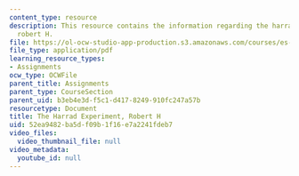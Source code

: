 ```yaml
---
content_type: resource
description: This resource contains the information regarding the harrad experiment,
  robert H.
file: https://ol-ocw-studio-app-production.s3.amazonaws.com/courses/es-291-learning-seminar-experiments-in-education-spring-2003/52ea9482ba5df09b1f16e7a2241fdeb7_MITES_291S03_14.pdf
file_type: application/pdf
learning_resource_types:
- Assignments
ocw_type: OCWFile
parent_title: Assignments
parent_type: CourseSection
parent_uid: b3eb4e3d-f5c1-d417-8249-910fc247a57b
resourcetype: Document
title: The Harrad Experiment, Robert H
uid: 52ea9482-ba5d-f09b-1f16-e7a2241fdeb7
video_files:
  video_thumbnail_file: null
video_metadata:
  youtube_id: null
---
```

